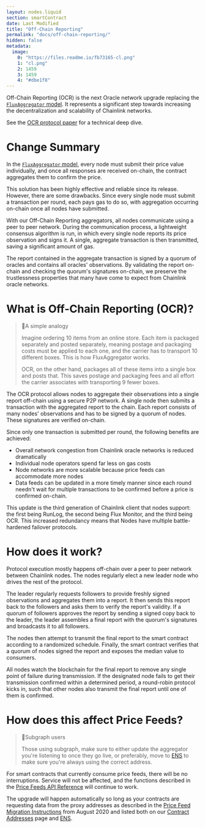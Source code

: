 ```yaml
---
layout: nodes.liquid
section: smartContract
date: Last Modified
title: "Off-Chain Reporting"
permalink: "docs/off-chain-reporting/"
hidden: false
metadata: 
  image: 
    0: "https://files.readme.io/fb73165-cl.png"
    1: "cl.png"
    2: 1459
    3: 1459
    4: "#dbe1f8"
---
```

Off-Chain Reporting (OCR) is the next Oracle network upgrade replacing the [`FluxAggregator` model](../architecture-decentralized-model). It represents a significant step towards increasing the decentralization and scalability of Chainlink networks.

See the <a href="https://uploads-ssl.webflow.com/5f6b7190899f41fb70882d08/603651a1101106649eef6a53_chainlink-ocr-protocol-paper-02-24-20.pdf" target="_blank">OCR protocol paper</a> for a technical deep dive.

# Change Summary

In the [`FluxAggregator` model](../architecture-decentralized-model), every node must submit their price value individually, and once all responses are received on-chain, the contract aggregates them to confirm the price.

This solution has been highly effective and reliable since its release. However, there are some drawbacks. Since every single node must submit a transaction per round, each pays gas to do so, with aggregation occurring on-chain once all nodes have submitted. 

With our Off-Chain Reporting aggregators, all nodes communicate using a peer to peer network. During the communication process, a lightweight consensus algorithm is run, in which every single node reports its price observation and signs it. A single, aggregate transaction is then transmitted, saving a significant amount of gas. 

The report contained in the aggregate transaction is signed by a quorum of oracles and contains all oracles' observations. By validating the report on-chain and checking the quorum's signatures on-chain, we preserve the trustlessness properties that many have come to expect from Chainlink oracle networks.

# What is Off-Chain Reporting (OCR)?

> 📘A simple analogy
> 
> Imagine ordering 10 items from an online store. Each item is packaged separately and posted separately, meaning postage and packaging costs must be applied to each one, and the carrier has to transport 10 different boxes. This is how FluxAggregator works.
> 
> OCR, on the other hand, packages all of these items into a single box and posts that. This saves postage and packaging fees and all effort the carrier associates with transporting 9 fewer boxes.

The OCR protocol allows nodes to aggregate their observations into a single report off-chain using a secure P2P network. A single node then submits a transaction with the aggregated report to the chain. Each report consists of many nodes' observations and has to be signed by a quorum of nodes. These signatures are verified on-chain.

Since only one transaction is submitted per round, the following benefits are achieved:

- Overall network congestion from Chainlink oracle networks is reduced dramatically
- Individual node operators spend far less on gas costs
- Node networks are more scalable because price feeds can accommodate more nodes
- Data feeds can be updated in a more timely manner since each round needn't wait for multiple transactions to be confirmed before a price is confirmed on-chain.

This update is the third generation of Chainlink client that nodes support: the first being RunLog, the second being Flux Monitor, and the third being OCR. This increased redundancy means that Nodes have multiple battle-hardened failover protocols.

# How does it work?

Protocol execution mostly happens off-chain over a peer to peer network between Chainlink nodes. The nodes regularly elect a new leader node who drives the rest of the protocol. 

The leader regularly requests followers to provide freshly signed observations and aggregates them into a report. It then sends this report back to the followers and asks them to verify the report's validity. If a quorum of followers approves the report by sending a signed copy back to the leader, the leader assembles a final report with the quorum's signatures and broadcasts it to all followers. 

The nodes then attempt to transmit the final report to the smart contract according to a randomized schedule. Finally, the smart contract verifies that a quorum of nodes signed the report and exposes the median value to consumers.

All nodes watch the blockchain for the final report to remove any single point of failure during transmission. If the designated node fails to get their transmission confirmed within a determined period, a round-robin protocol kicks in, such that other nodes also transmit the final report until one of them is confirmed. 

# How does this affect Price Feeds?

> 🚧Subgraph users
>
> Those using subgraph, make sure to either update the aggregator you're listening to once they go live, or preferably, move to [ENS](../ens) to make sure you're always using the correct address.

For smart contracts that currently consume price feeds, there will be no interruptions. Service will not be affected, and the functions described in the  [Price Feeds API Reference](../price-feeds-api-reference) will continue to work.

The upgrade will happen automatically so long as your contracts are requesting data from the proxy addresses as described in the [Price Feed Migration Instructions](../migrating-to-flux-aggregator) from August 2020 and listed both on our [Contract Addresses](../reference-contracts) page and [ENS](../ens).